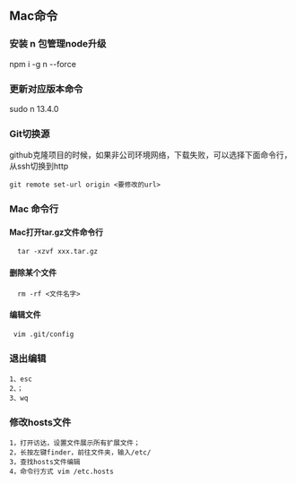 
## Mac命令
### 安装 n 包管理node升级
npm i -g n --force

### 更新对应版本命令
sudo n 13.4.0

### Git切换源
github克隆项目的时候，如果非公司环境网络，下载失败，可以选择下面命令行，从ssh切换到http
```
git remote set-url origin <要修改的url>
```


### Mac 命令行
#### Mac打开tar.gz文件命令行
```
  tar -xzvf xxx.tar.gz
```
#### 删除某个文件
```
  rm -rf <文件名字>
```
#### 编辑文件
```
 vim .git/config
```

### 退出编辑
```
1、esc
2、；
3、wq
```
### 修改hosts文件
```
1，打开访达，设置文件展示所有扩展文件；
2，长按左键finder，前往文件夹，输入/etc/
3，查找hosts文件编辑
4，命令行方式 vim /etc.hosts
```